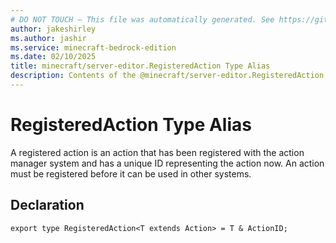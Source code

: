 ```yaml
---
# DO NOT TOUCH — This file was automatically generated. See https://github.com/mojang/minecraftapidocsgenerator to modify descriptions, examples, etc.
author: jakeshirley
ms.author: jashir
ms.service: minecraft-bedrock-edition
ms.date: 02/10/2025
title: minecraft/server-editor.RegisteredAction Type Alias
description: Contents of the @minecraft/server-editor.RegisteredAction type alias.
---
```

# RegisteredAction Type Alias

A registered action is an action that has been registered with the action manager system and has a unique ID representing the action now. An action must be registered before it can be used in other systems.

## Declaration
`export type RegisteredAction<T extends Action> = T & ActionID;`
